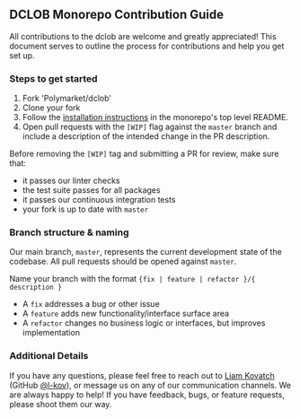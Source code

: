## DCLOB Monorepo Contribution Guide

All contributions to the dclob are welcome and greatly appreciated! This document serves to outline the process for contributions and help you get set up.

### Steps to get started

1. Fork 'Polymarket/dclob'
2. Clone your fork
3. Follow the [installation instructions](./README.md) in the monorepo's top level README.
4. Open pull requests with the `[WIP]` flag against the `master` branch and include a description of the intended change in the PR description.

Before removing the `[WIP]` tag and submitting a PR for review, make sure that:

- it passes our linter checks
- the test suite passes for all packages
- it passes our continuous integration tests
- your fork is up to date with `master`

### Branch structure & naming

Our main branch, `master`, represents the current development state of the codebase. All pull requests should be opened against `master`.

Name your branch with the format `{fix | feature | refactor }/{ description }`

- A `fix` addresses a bug or other issue
- A `feature` adds new functionality/interface surface area
- A `refactor` changes no business logic or interfaces, but improves implementation

### Additional Details

If you have any questions, please feel free to reach out to [Liam Kovatch](mailto:liam@polymarket.com) (GitHub [@l-kov](https://github.com/l-kov)), or message us on any of our communication channels. We are always happy to help! If you have feedback, bugs, or feature requests, please shoot them our way.
